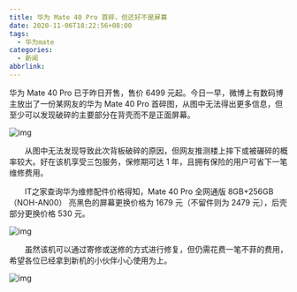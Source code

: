 ```yaml
---
title: 华为 Mate 40 Pro 首碎，但还好不是屏幕
date: 2020-11-06T18:22:56+08:00
tags:
  - 华为mate
categories:
  - 新闻
abbrlink:
---
```


华为 Mate 40 Pro 已于昨日开售，售价 6499 元起。今日一早，微博上有数码博主放出了一份某网友的华为 Mate 40 Pro 首碎图，从图中无法得出更多信息，但至少可以发现破碎的主要部分在背壳而不是正面屏幕。

![img](https://cdn.jsdelivr.net/gh/yakeing/Documentation@main/Hexo/images/8c14-kcieyvz1385741.jpg)

　　从图中无法发现导致此次背板破碎的原因，但网友推测楼上摔下或被碾碎的概率较大。好在该机享受三包服务，保修期可达 1 年，且拥有保险的用户可省下一笔维修费用。

　　IT之家查询华为维修配件价格得知，Mate 40 Pro 全网通版 8GB+256GB （NOH-AN00） 亮黑色的屏幕更换价格为 1679 元（不留件则为 2479 元），后壳部分更换价格 530 元。

![img](https://cdn.jsdelivr.net/gh/yakeing/Documentation@main/Hexo/images/dffe-kcieyvz1385742.jpg)

　　虽然该机可以通过寄修或送修的方式进行修复，但仍需花费一笔不菲的费用，希望各位已经拿到新机的小伙伴小心使用为上。

![img](https://cdn.jsdelivr.net/gh/yakeing/Documentation@main/Hexo/images/b814-kcieyvz1385758.jpg)
